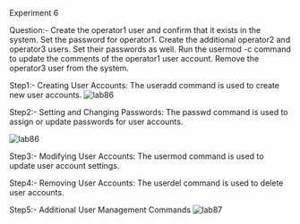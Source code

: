 Experiment 6

Question:- Create the operator1 user and confirm that it exists in the system. Set the password for operator1. Create the additional operator2 and operator3 users. Set their passwords as well. Run the usermod -c command to update the comments of the operator1 user account. Remove the operator3 user from the system.

Step1:- Creating User Accounts: The useradd command is used to create new user accounts.
![lab86](https://github.com/user-attachments/assets/bb3f0fa3-9a0c-4fb1-af30-a3a07368139e)

Step2:- Setting and Changing Passwords: The passwd command is used to assign or update passwords for user accounts.

![lab86](https://github.com/user-attachments/assets/e92715cb-248a-49d5-b530-80a3f5915b1b)

Step3:- Modifying User Accounts: The usermod command is used to update user account settings.

Step4:- Removing User Accounts: The userdel command is used to delete user accounts.

Step5:- Additional User Management Commands
![lab87](https://github.com/user-attachments/assets/65b6b880-6dba-4cfb-a04e-dcc50cdb5ab3)


